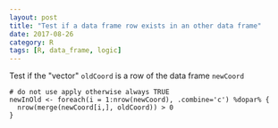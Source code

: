 ```yaml
---
layout: post
title: "Test if a data frame row exists in an other data frame"
date: 2017-08-26
category: R
tags: [R, data_frame, logic]
---
```


Test if the "vector" <code>oldCoord</code> is a row of the data frame <code>newCoord</code>

```
# do not use apply otherwise always TRUE
newInOld <- foreach(i = 1:nrow(newCoord), .combine='c') %dopar% {
  nrow(merge(newCoord[i,], oldCoord)) > 0 
}
```

